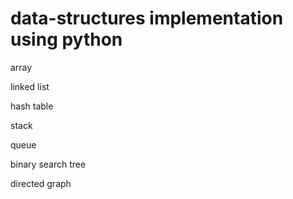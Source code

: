 # data-structures implementation using python


array

linked list

hash table

stack

queue

binary search tree

directed graph
